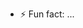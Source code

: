 
- ⚡ Fun fact: ...

<!---
Soldad362038/Soldad362038 is a ✨ special ✨ repository because its `README.md` (this file) appears on your GitHub profile.
You can click the Preview link to take a look at your changes.
--->

